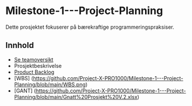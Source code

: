 # Milestone-1---Project-Planning

Dette prosjektet fokuserer på bærekraftige programmeringspraksiser.

## Innhold
- [Se teamoversikt](#-Teaminformasjon)  
- Prosjektbeskrivelse
- [Product Backlog](https://github.com/orgs/Project-X-PRO1000/projects/2/views/1)  
- [WBS] (https://github.com/Project-X-PRO1000/Milestone-1---Project-Planning/blob/main/WBS.png)
- [GANT] (https://github.com/Project-X-PRO1000/Milestone-1---Project-Planning/blob/main/Gnatt%20Prosjekt%20V.2.xlsx)
  
